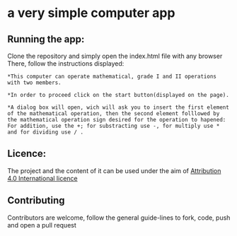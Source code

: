 # a very simple computer app

## Running the app:
Clone the repository and simply open the index.html file with any browser
There, follow the instructions displayed:

    *This computer can operate mathematical, grade I and II operations with two members.

    *In order to proceed click on the start button(displayed on the page).

    *A dialog box will open, wich will ask you to insert the first element of the mathematical operation, then the second element folllowed by the mathematical operation sign desired for the operation to hapened: For addition, use the +; for substracting use -, for multiply use * and for dividing use / .

## Licence:
The project and the content of it can be used under the aim of [Attribution 4.0 International licence](https://creativecommons.org/licenses/by/4.0/)

## Contributing
Contributors are welcome, follow the general guide-lines to fork, code, push and open a pull request
